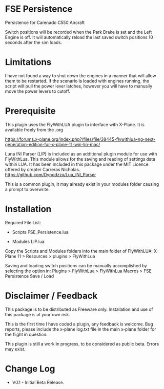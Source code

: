 # FSE Persistence
 Persistence for Carenado C550 Aircraft

Switch positions will be recorded when the Park Brake is set and the Left Engine is off.
It will automatically reload the last saved switch positions 10 seconds after the sim loads.

Limitations
===========
I have not found a way to shut down the engines in a manner that will allow them to be restarted. If the scenario is loaded with engines running, the script will pull the power lever latches, however you will have to manually move the power levers to cutoff.

Prerequisite
============
This plugin uses the FlyWithLUA plugin to interface with X-Plane.
It is available freely from the .org 

https://forums.x-plane.org/index.php?/files/file/38445-flywithlua-ng-next-generation-edition-for-x-plane-11-win-lin-mac/


Luna INI Parser (LIP) is included as an additional plugin module for use with FlyWithLua. This module allows for the saving and reading of settings data within LUA. It has been included in this package under the MIT Licence offered by creater Carreras Nicholas.
https://github.com/Dynodzzo/Lua_INI_Parser

This is a common plugin, it may already exist in your modules folder causing a prompt to overwrite.

Installation
============

Required File List:
- Scripts
    FSE_Persistence.lua
        
- Modules
    LIP.lua


Copy the Scripts and Modules folders into the main folder of FlyWithLUA: 
X-Plane 11 > Resources > plugins > FlyWithLua

Saving and loading switch positions can be manually accomplished by selecting the option in:
Plugins > FlyWithLua > FlyWithLua Macros > FSE Persistence Save / Load


Disclaimer / Feedback
=====================

This package is to be distributed as Freeware only.
Installation and use of this package is at your own risk. 

This is the first time I have coded a plugin, any feedback is welcome.
Bug reports, please include the x-plane log.txt file in the main x-plane folder for the flight in question. 

This plugin is still a work in progress, to be considered as public beta. Errors may exist.




Change Log
==========
* V0.1 - Initial Beta Release.